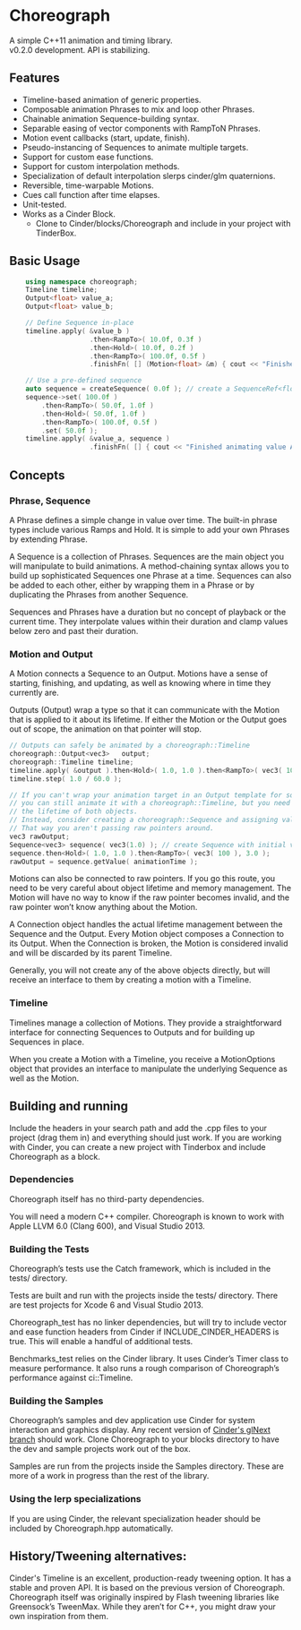 # Choreograph

A simple C++11 animation and timing library.  
v0.2.0 development. API is stabilizing.

## Features
- Timeline-based animation of generic properties.
- Composable animation Phrases to mix and loop other Phrases.
- Chainable animation Sequence-building syntax.
- Separable easing of vector components with RampToN Phrases.
- Motion event callbacks (start, update, finish).
- Pseudo-instancing of Sequences to animate multiple targets.
- Support for custom ease functions.
- Support for custom interpolation methods.
- Specialization of default interpolation slerps cinder/glm quaternions.
- Reversible, time-warpable Motions.
- Cues call function after time elapses.
- Unit-tested.
- Works as a Cinder Block.
	- Clone to Cinder/blocks/Choreograph and include in your project with TinderBox.

## Basic Usage
```c++
	using namespace choreograph;
	Timeline timeline;
	Output<float> value_a;
	Output<float> value_b;

	// Define Sequence in-place
	timeline.apply( &value_b )
					.then<RampTo>( 10.0f, 0.3f )
					.then<Hold>( 10.0f, 0.2f )
					.then<RampTo>( 100.0f, 0.5f )
					.finishFn( [] (Motion<float> &m) { cout << "Finished animating value B." << endl; } );

	// Use a pre-defined sequence
	auto sequence = createSequence( 0.0f ); // create a SequenceRef<float> with starting value of 0.0f
	sequence->set( 100.0f )
		.then<RampTo>( 50.0f, 1.0f )
		.then<Hold>( 50.0f, 1.0f )
		.then<RampTo>( 100.0f, 0.5f )
		.set( 50.0f );
	timeline.apply( &value_a, sequence )
					.finishFn( [] { cout << "Finished animating value A." << endl } );
```

## Concepts

### Phrase, Sequence

A Phrase defines a simple change in value over time. The built-in phrase types include various Ramps and Hold. It is simple to add your own Phrases by extending Phrase<T>.

A Sequence is a collection of Phrases. Sequences are the main object you will manipulate to build animations. A method-chaining syntax allows you to build up sophisticated Sequences one Phrase at a time. Sequences can also be added to each other, either by wrapping them in a Phrase or by duplicating the Phrases from another Sequence.

Sequences and Phrases have a duration but no concept of playback or the current time. They interpolate values within their duration and clamp values below zero and past their duration.

### Motion and Output

A Motion connects a Sequence to an Output. Motions have a sense of starting, finishing, and updating, as well as knowing where in time they currently are.

Outputs (Output<T>) wrap a type so that it can communicate with the Motion that is applied to it about its lifetime. If either the Motion or the Output goes out of scope, the animation on that pointer will stop.

```c++
// Outputs can safely be animated by a choreograph::Timeline
choreograph::Output<vec3>	output;
choreograph::Timeline timeline;
timeline.apply( &output ).then<Hold>( 1.0, 1.0 ).then<RampTo>( vec3( 100 ), 3.0 );
timeline.step( 1.0 / 60.0 );

// If you can't wrap your animation target in an Output template for some reason,
// you can still animate it with a choreograph::Timeline, but you need to synchronize
// the lifetime of both objects.
// Instead, consider creating a choreograph::Sequence and assigning values to rawOutput manually.
// That way you aren't passing raw pointers around.
vec3 rawOutput;
Sequence<vec3> sequence( vec3(1.0) ); // create Sequence with initial value.
sequence.then<Hold>( 1.0, 1.0 ).then<RampTo>( vec3( 100 ), 3.0 );
rawOutput = sequence.getValue( animationTime );
```

Motions can also be connected to raw pointers. If you go this route, you need to be very careful about object lifetime and memory management. The Motion will have no way to know if the raw pointer becomes invalid, and the raw pointer won’t know anything about the Motion.

A Connection object handles the actual lifetime management between the Sequence and the Output. Every Motion object composes a Connection to its Output. When the Connection is broken, the Motion is considered invalid and will be discarded by its parent Timeline.

Generally, you will not create any of the above objects directly, but will receive an interface to them by creating a motion with a Timeline.

### Timeline
Timelines manage a collection of Motions. They provide a straightforward interface for connecting Sequences to Outputs and for building up Sequences in place.

When you create a Motion with a Timeline, you receive a MotionOptions object that provides an interface to manipulate the underlying Sequence as well as the Motion.

## Building and running

Include the headers in your search path and add the .cpp files to your project (drag them in) and everything should just work. If you are working with Cinder, you can create a new project with Tinderbox and include Choreograph as a block.

### Dependencies

Choreograph itself has no third-party dependencies.

You will need a modern C++ compiler. Choreograph is known to work with Apple LLVM 6.0 (Clang 600), and Visual Studio 2013.

### Building the Tests

Choreograph’s tests use the Catch framework, which is included in the tests/ directory.

Tests are built and run with the projects inside the tests/ directory. There are test projects for Xcode 6 and Visual Studio 2013.

Choreograph_test has no linker dependencies, but will try to include vector and ease function headers from Cinder if INCLUDE_CINDER_HEADERS is true. This will enable a handful of additional tests.

Benchmarks_test relies on the Cinder library. It uses Cinder’s Timer class to measure performance. It also runs a rough comparison of Choreograph’s performance against ci::Timeline.

### Building the Samples

Choreograph’s samples and dev application use Cinder for system interaction and graphics display. Any recent version of [Cinder's glNext branch](https://github.com/cinder/cinder/tree/glNext) should work. Clone Choreograph to your blocks directory to have the dev and sample projects work out of the box.

Samples are run from the projects inside the Samples directory. These are more of a work in progress than the rest of the library.

### Using the lerp specializations
If you are using Cinder, the relevant specialization header should be included by Choreograph.hpp automatically.

## History/Tweening alternatives:
Cinder's Timeline is an excellent, production-ready tweening option. It has a stable and proven API. It is based on the previous version of Choreograph.  
Choreograph itself was originally inspired by Flash tweening libraries like Greensock’s TweenMax. While they aren’t for C++, you might draw your own inspiration from them.
